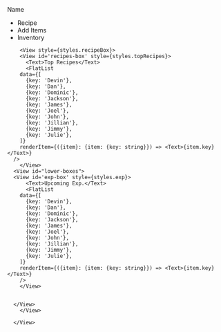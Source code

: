<ThemedView>
        <View> 
          <Text>Name</Text>
          <View style={styles.topBar}>
          <Collapsible title="">
          <ul id='nav'>
            <li>Recipe</li>
            <li>Add Items</li>
            <li>Inventory</li>
          </ul>
          </Collapsible>
          </View>
        </View>
      </ThemedView>
      <View>
        
        <View style={styles.recipeBox}>
        <View id='recipes-box' style={styles.topRecipes}>
          <Text>Top Recipes</Text>
          <FlatList
        data={[
          {key: 'Devin'},
          {key: 'Dan'},
          {key: 'Dominic'},
          {key: 'Jackson'},
          {key: 'James'},
          {key: 'Joel'},
          {key: 'John'},
          {key: 'Jillian'},
          {key: 'Jimmy'},
          {key: 'Julie'},
        ]}
        renderItem={({item}: {item: {key: string}}) => <Text>{item.key}</Text>}
      />
        </View>
      <View id="lower-boxes">
      <View id='exp-box' style={styles.exp}>
          <Text>Upcoming Exp.</Text>
          <FlatList
        data={[
          {key: 'Devin'},
          {key: 'Dan'},
          {key: 'Dominic'},
          {key: 'Jackson'},
          {key: 'James'},
          {key: 'Joel'},
          {key: 'John'},
          {key: 'Jillian'},
          {key: 'Jimmy'},
          {key: 'Julie'},
        ]}
        renderItem={({item}: {item: {key: string}}) => <Text>{item.key}</Text>}
        />
        </View>


      </View>
        </View>
        
      </View>